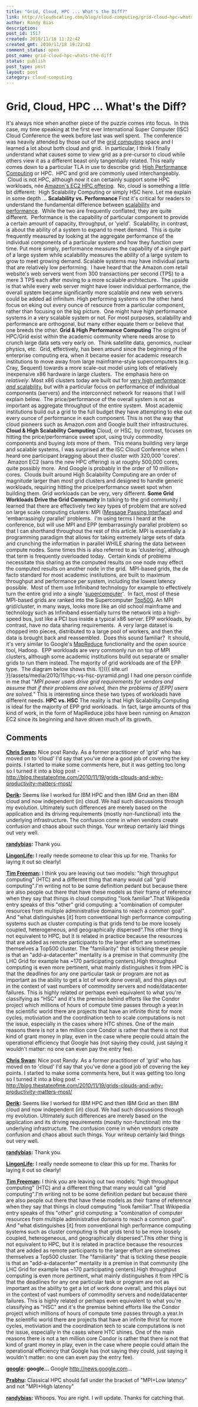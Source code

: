 ```yaml
---
title: "Grid, Cloud, HPC ... What's the Diff?"
link: http://cloudscaling.com/blog/cloud-computing/grid-cloud-hpc-whats-the-diff/
author: Randy Bias
description: 
post_id: 1517
created: 2010/11/18 11:22:42
created_gmt: 2010/11/18 19:22:42
comment_status: open
post_name: grid-cloud-hpc-whats-the-diff
status: publish
post_type: post
layout: post
category: cloud-computing
---
```


# Grid, Cloud, HPC ... What's the Diff?

It's always nice when another piece of the puzzle comes into focus.  In this case, my time speaking at the first ever International Super Computer (ISC) Cloud Conference the week before last was well spent.  The conference was heavily attended by those out of the [grid computing](http://en.wikipedia.org/wiki/Grid_computing) space and I learned a lot about both cloud and grid.  In particular, I think I finally understand what causes some to view grid as a pre-cursor to cloud while others view it as a different beast only tangentially related. This really comes down to a particular TLA in use to describe grid: [High Performance Computing](http://en.wikipedia.org/wiki/High-performance_computing) or HPC.  HPC and grid are commonly used interchangeably.  Cloud is not HPC, although now it can certainly support some HPC workloads, née [Amazon's EC2 HPC offering](http://aws.amazon.com/hpc-applications/).  No, cloud is something a little bit different:  High Scalability Computing or simply HSC here. Let me explain in some depth ...  **Scalability vs. Performance** First it's critical for readers to understand the fundamental difference between [scalability](http://en.wikipedia.org/wiki/Scalability) and [performance](http://en.wikipedia.org/wiki/Computer_performance).  While the two are frequently conflated, they are quite different.  Performance is the capability of particular component to provide a certain amount of capacity, throughput, or 'yield'.  Scalability, in contrast, is about the ability of a system to expand to meet demand.  This is quite frequently measured by looking at the aggregate performance of the individual components of a particular system and how they function over time. Put more simply, performance measures the capability of a single part of a large system while scalability measures the ability of a large system to grow to meet growing demand. Scalable systems may have individual parts that are relatively low performing.  I have heard that the Amazon.com retail website's web servers went from 300 transactions per second (TPS) to a mere 3 TPS each after moving to a more scalable architecture.  The upside is that while every web server might have lower individual performance, the overall system became significantly more scalable and new web servers could be added ad infinitum. High performing systems on the other hand focus on eking out every ounce of resource from a particular component, rather than focusing on the big picture.  One might have high performance systems in a very scalable system or not. For most purposes, scalability and performance are orthogonal, but many either equate them or believe that one breeds the other. **Grid & High Performance Computing** The origins of HPC/Grid exist within the academic community where needs arose to crunch large data sets very early on.  Think satellite data, genomics, nuclear physics, etc.  Grid, effectively, has been around since the beginning of the enterprise computing era, when it became easier for academic research institutions to move away from large mainframe-style supercomputers (e.g. Cray, Sequent) towards a more scale-out model using lots of relatively inexpensive x86 hardware in large clusters.  The emphasis here on *relatively*. Most x86 clusters today are built out for [very high performance *and* scalability](http://www.top500.org/), but with a particular focus on performance of individual components (servers) and the interconnect network for reasons that I will explain below.  The price/performance of the overall system is not as important as aggregate throughput of the entire system.  Most academic institutions build out a grid to the full budget they have attempting to eke out every ounce of performance in each component. This is not the way that cloud pioneers such as Amazon.com and Google built their infrastructures. **Cloud & High Scalability Computing** Cloud, or HSC, by contrast, focuses on hitting the price/performance sweet spot, using truly commodity components and buying *lots* more of them.  This means building very large and scalable systems. I was surprised at the ISC Cloud Conference when I heard one participant bragging about their cluster with 320,000 'cores'.  Amazon EC2 (sans the new HPC offering) is at roughly 500,000 cores, quite possibly more.  And Google is probably in the order of 10 million+ cores.  Clouds built around High Scalability Computing are an order of magnitude larger than most grid clusters and designed to handle generic workloads, requiring hitting the price/performance sweet spot when building them. Grid workloads can be very, very different. **Some Grid Workloads Drive the Grid Community** In talking to the grid community I learned that there are effectively two key types of problem that are solved on large scale computing clusters: MPI ([Message Passing Interface](http://en.wikipedia.org/wiki/Message_Passing_Interface)) and 'embarrassingly parallel' problems.  I'm using terms I heard at the conference, but will use MPI and EPP (embarrassingly parallel problem) so that I can shorthand throughout the rest of this article. MPI is essentially a programming paradigm that allows for taking extremely large sets of data and crunching the information in parallel WHILE sharing the data between compute nodes. Some times this is also referred to as 'clustering', although that term is frequently overloaded today.  Certain kinds of problems necessitate this sharing as the computed results on one node may effect the computed results on another node in the grid.  MPI-based grids, the de facto standard for most academic institutions, are built to maximum throughput and performance per system, including the lowest latency possible.  Most of them use Infiniband technology for example to effectively turn the entire grid into a single '[supercomputer](http://en.wikipedia.org/wiki/Supercomputer)'.  In fact, most of these MPI-based grids are ranked into the Supercomputer [Top500](http://en.wikipedia.org/wiki/TOP500). An MPI grid/cluster, in many ways, looks more like an old school mainframe and technology such as Infiniband essentially turns the network into a high-speed bus, just like a PCI bus inside a typical x86 server. EPP workloads, by contrast, have no data sharing requirements.  A very large dataset is chopped into pieces, distributed to a large pool of workers, and then the data is brought back and reassembled.  Does this sound familiar?  It should, it's very similar to Google's [MapReduce](http://en.wikipedia.org/wiki/MapReduce) functionality and the open source tool, Hadoop.  EPP workloads are very commonly run on top of MPI clusters, although some academic institutions build out separate or smaller grids to run them instead. The majority of grid workloads are of the EPP type.  The diagram below shows this. ![]({{ site.url }}/assets/media/2010/11/hpc-vs-hsc-pyramid.png) I had one person confide in me that "_MPI power users drive grid requirements for vendors and assume that if their problems are solved, then the problems of [EPP] users are solved._" This is interesting since these two types of workloads have different needs. **HPC vs. HSC** The reality is that High Scalability Computing is ideal for the majority of EPP grid workloads.  In fact, large amounts of this kind of work, in the form of MapReduce jobs have been running on Amazon EC2 since its beginning and have driven much of its growth.

## Comments

**[Chris Swan](#651 "2010-11-19 10:52:00"):** Nice post Randy. As a former practitioner of 'grid' who has moved on to 'cloud' I'd say that you've done a good job of covering the key points. I started to make some comments here, but it was getting too long so I turned it into a blog post - http://blog.thestateofme.com/2010/11/19/grids-clouds-and-why-productivity-matters-most/

**[Derik](#652 "2010-11-20 13:28:00"):** Seems like I worked for IBM HPC and then IBM Grid an then IBM cloud and now independent (in) cloud. We had such discussions through my evolution. Ultimately such differences are merely based on the application and its driving requirements (mostly non-functional) into the underlying infrastructure. The confusion come in when vendors create confusion and chaos about such things. Your writeup certainly laid things out very well.

**[randybias](#653 "2010-11-20 13:35:00"):** Thank you.

**[LingonLife](#654 "2010-11-23 10:27:00"):** I really neede someone to clear this up for me. Thanks for laying it out so clearly!

**[Tim Freeman](#655 "2010-11-23 12:16:00"):** I think you are leaving out two models: "high throughput computing" (HTC) and a different thing that many would call "grid computing".I'm writing not to be some definition pedant but because there are also people out there that have these models as their frame of reference when they say that things in cloud computing "look familiar".That Wikipedia entry speaks of this "other" grid computing: a "combination of computer resources from multiple administrative domains to reach a common goal". And "what distinguishes [it] from conventional high performance computing systems such as cluster computing is that grids tend to be more loosely coupled, heterogeneous, and geographically dispersed".This other thing is not equivalent to HPC, but it is related in practice because the resources that are added as remote participants to the larger effort are sometimes themselves a Top500 cluster. The "familiarity" that is tickling these people is that an "add-a-datacenter" mentality is a premise in that community (the LHC Grid for example has ~170 participating centers).High throughput computing is even more pertinent, what mainly distinguishes it from HPC is that the deadlines for any one particular task or program are not as important as the ability to get a lot of work done overall, and this plays out in the context of vast numbers of commodity servers and node/datacenter failures. This is highly related or perhaps even equivalent to what you're classifying as "HSC" and it's the premise behind efforts like the Condor project which millions of hours of compute time passes through a year.In the scientific world there are projects that have an infinite thirst for more cycles, motiviation and the coordination tech to scale computations is not the issue, especially in the cases where HTC shines. One of the main reasons there is not a ten million core Condor is rather that there is not that kind of grant money in play, even in the case where people could attain the operational efficiency that Google has (not saying they could, just saying it wouldn't matter: no one can even pay the entry fee).

**[Chris Swan](#2300 "2010-11-19 03:52:00"):** Nice post Randy. As a former practitioner of 'grid' who has moved on to 'cloud' I'd say that you've done a good job of covering the key points. I started to make some comments here, but it was getting too long so I turned it into a blog post - http://blog.thestateofme.com/2010/11/19/grids-clouds-and-why-productivity-matters-most/

**[Derik](#2301 "2010-11-20 06:28:00"):** Seems like I worked for IBM HPC and then IBM Grid an then IBM cloud and now independent (in) cloud. We had such discussions through my evolution. Ultimately such differences are merely based on the application and its driving requirements (mostly non-functional) into the underlying infrastructure. The confusion come in when vendors create confusion and chaos about such things. Your writeup certainly laid things out very well.

**[randybias](#2302 "2010-11-20 06:35:00"):** Thank you.

**[LingonLife](#2309 "2010-11-23 03:27:00"):** I really neede someone to clear this up for me. Thanks for laying it out so clearly!

**[Tim Freeman](#2310 "2010-11-23 05:16:00"):** I think you are leaving out two models: "high throughput computing" (HTC) and a different thing that many would call "grid computing".I'm writing not to be some definition pedant but because there are also people out there that have these models as their frame of reference when they say that things in cloud computing "look familiar".That Wikipedia entry speaks of this "other" grid computing: a "combination of computer resources from multiple administrative domains to reach a common goal". And "what distinguishes [it] from conventional high performance computing systems such as cluster computing is that grids tend to be more loosely coupled, heterogeneous, and geographically dispersed".This other thing is not equivalent to HPC, but it is related in practice because the resources that are added as remote participants to the larger effort are sometimes themselves a Top500 cluster. The "familiarity" that is tickling these people is that an "add-a-datacenter" mentality is a premise in that community (the LHC Grid for example has ~170 participating centers).High throughput computing is even more pertinent, what mainly distinguishes it from HPC is that the deadlines for any one particular task or program are not as important as the ability to get a lot of work done overall, and this plays out in the context of vast numbers of commodity servers and node/datacenter failures. This is highly related or perhaps even equivalent to what you're classifying as "HSC" and it's the premise behind efforts like the Condor project which millions of hours of compute time passes through a year.In the scientific world there are projects that have an infinite thirst for more cycles, motiviation and the coordination tech to scale computations is not the issue, especially in the cases where HTC shines. One of the main reasons there is not a ten million core Condor is rather that there is not that kind of grant money in play, even in the case where people could attain the operational efficiency that Google has (not saying they could, just saying it wouldn't matter: no one can even pay the entry fee).

**[google](#2338 "2013-06-12 03:23:42"):** **google...** Google http://news.google.com...

**[Prabhu](#3013 "2011-02-06 07:40:00"):** Classical HPC should fall under the bracket of "MPI+Low latency" and not "MPI+High latency"

**[randybias](#3014 "2011-02-06 10:17:00"):** Whoops. You are right. I will update. Thanks for catching that.

